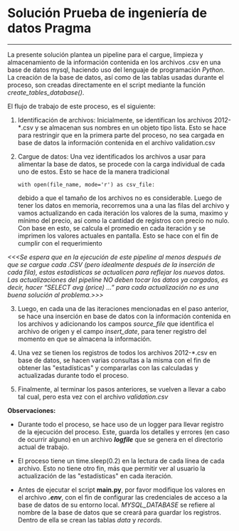 # Solución Prueba de ingeniería de datos Pragma
___

La presente solución plantea un pipeline para el cargue, limpieza y almacenamiento
de la información contenida en los archivos .csv en una base de datos 
mysql, haciendo uso del lenguaje de programación _Python_. La creación de la
base de datos, así como de las tablas usadas durante el proceso, son creadas
directamente en el script mediante la función _create_tables_database()_.

El flujo de trabajo de este proceso, es el siguiente:
1. Identificación de archivos: Inicialmente, se identifican los archivos
2012-*.csv y se almacenan sus nombres en un objeto tipo lista. Esto se hace 
   para restringir que en la primera parte del proceso, no sea cargada en base de 
   datos la información contenida en el archivo validation.csv
   

2. Cargue de datos: Una vez identificados los archivos a usar para alimentar 
la base de datos, se procede con la carga individual de cada uno de estos. Esto se hace 
   de la manera tradicional
   ~~~
   with open(file_name, mode='r') as csv_file:
   ~~~
   debido a que el tamaño de los archivos no es considerable. Luego de tener
los datos en memoria, recorremos una a una las filas del archivo y vamos actualizando
   en cada iteración los valores de la suma, maximo y mínimo del precio, así como
   la cantidad de registros con precio no nulo. Con base en esto, se calcula el promedio
   en cada iteración y se imprimen los valores actuales en pantalla.
   Esto se hace con el fin de cumplir con el requerimiento  
    
    
_<<<Se espera que en la ejecución de este pipeline al menos después de que se
cargue cada .CSV (pero idealmente después de la inserción de cada fila), estas
estadísticas se actualicen para reflejar los nuevos datos. Las actualizaciones
del pipeline NO deben tocar los datos ya cargados, es decir, hacer “SELECT avg
(price) ...” para cada actualización no es una buena solución al problema.>>>_
   

3. Luego, en cada una de las iteraciones mencionadas en el paso
anterior, se hace una inserción en base de datos con la información contenida
   en los archivos y adicionando los campos *source_file* que identifica el archivo
   de origen y el campo *insert_date*, para tener registro del momento en que se
   almacena la información. 
  
 
4. Una vez se tienen los registros de todos los archivos 2012-*.csv en base de datos,
se hacen varias consultas a la misma con el fin de obtener las "estadísticas" y compararlas con las
   calculadas y actualizadas durante todo el proceso.
  
 
5. Finalmente, al terminar los pasos anteriores, se vuelven a llevar a cabo tal cual, pero
esta vez con el archivo _validation.csv_
   


**Observaciones:**
- Durante todo el proceso, se hace uso de un logger para llevar registro de la 
ejecución del proceso. Este, guarda los detalles y errores (en caso de ocurrir alguno)
  en un archivo _**logfile**_ que se genera en el directorio actual de trabajo.
  
- El proceso tiene un time.sleep(0.2) en la lectura de cada línea de cada archivo. Esto no tiene
otro fin, más que permitir ver al usuario la actualización de las "estadísticas" en cada iteración.
 
 
- Antes de ejecutar el script **main.py**, por favor modifique los valores en el archivo _**.env**_, con el fin 
de configurar las credenciales de acceso a la base de datos de su entorno local. *MYSQL_DATABASE* se refiere al nombre
  de la base de datos que se creará para guardar los registros. Dentro de ella se crean las tablas *data* y *records*.